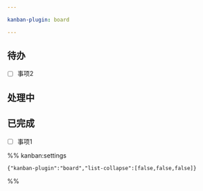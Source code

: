 ```yaml
---

kanban-plugin: board

---
```


## 待办

- [ ] 事项2


## 处理中



## 已完成

- [ ] 事项1




%% kanban:settings
```
{"kanban-plugin":"board","list-collapse":[false,false,false]}
```
%%